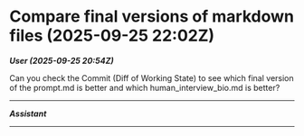 <!-- Generated by SpecStory -->

# Compare final versions of markdown files (2025-09-25 22:02Z)

_**User (2025-09-25 20:54Z)**_

Can you check the Commit (Diff of Working State) to see which final version of the prompt.md is better and which human_interview_bio.md is better?

---

_**Assistant**_



---

